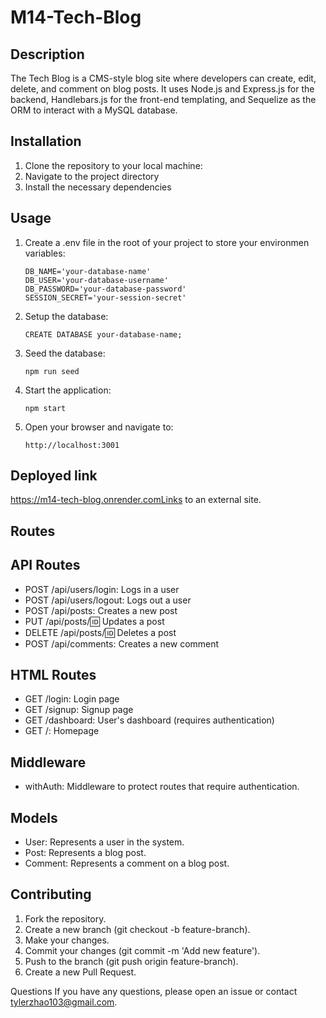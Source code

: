 # M14-Tech-Blog

## Description
The Tech Blog is a CMS-style blog site where developers can create, edit, delete, and comment on blog posts. It uses Node.js and Express.js for the backend, Handlebars.js for the front-end templating, and Sequelize as the ORM to interact with a MySQL database.

## Installation
1. Clone the repository to your local machine:
2. Navigate to the project directory
3. Install the necessary dependencies 

## Usage
1. Create a .env  file in the root of your project to store your environmen variables:
    ```
    DB_NAME='your-database-name'
    DB_USER='your-database-username'
    DB_PASSWORD='your-database-password'
    SESSION_SECRET='your-session-secret'
    ```
2. Setup the database:
    ```
    CREATE DATABASE your-database-name;
    ```
3. Seed the database:
    ```
    npm run seed
    ```
4. Start the application:
    ```
    npm start
    ```
5. Open your browser and navigate to:
    ```
    http://localhost:3001
    ```

## Deployed link
https://m14-tech-blog.onrender.comLinks to an external site.

## Routes
## API Routes
- POST /api/users/login: Logs in a user
- POST /api/users/logout: Logs out a user
- POST /api/posts: Creates a new post
- PUT /api/posts/:id: Updates a post
- DELETE /api/posts/:id: Deletes a post
- POST /api/comments: Creates a new comment

## HTML Routes
- GET /login: Login page
- GET /signup: Signup page
- GET /dashboard: User's dashboard (requires authentication)
- GET /: Homepage

## Middleware
- withAuth: Middleware to protect routes that require authentication.

## Models
- User: Represents a user in the system.
- Post: Represents a blog post.
- Comment: Represents a comment on a blog post.

## Contributing
1. Fork the repository.
2. Create a new branch (git checkout -b feature-branch).
3. Make your changes.
4. Commit your changes (git commit -m 'Add new feature').
5. Push to the branch (git push origin feature-branch).
6. Create a new Pull Request.

Questions
If you have any questions, please open an issue or contact tylerzhao103@gmail.com.

